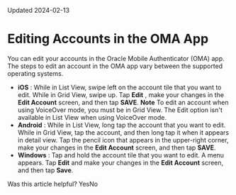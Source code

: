 Updated 2024-02-13
# Editing Accounts in the OMA App
You can edit your accounts in the Oracle Mobile Authenticator (OMA) app.
The steps to edit an account in the OMA app vary between the supported operating systems.
  * **iOS** : While in List View, swipe left on the account tile that you want to edit. While in Grid View, swipe up. Tap **Edit** , make your changes in the **Edit Account** screen, and then tap **SAVE**.
**Note** To edit an account when using VoiceOver mode, you must be in Grid View. The Edit option isn't available in List View when using VoiceOver mode.
  * **Android** : While in List View, long tap the account that you want to edit. While in Grid View, tap the account, and then long tap it when it appears in detail view. Tap the pencil icon that appears in the upper-right corner, make your changes in the **Edit Account** screen, and then tap **SAVE**.
  * **Windows** : Tap and hold the account tile that you want to edit. A menu appears. Tap **Edit** and make your changes in the **Edit Account** screen, and then tap **Save**.


Was this article helpful?
YesNo

